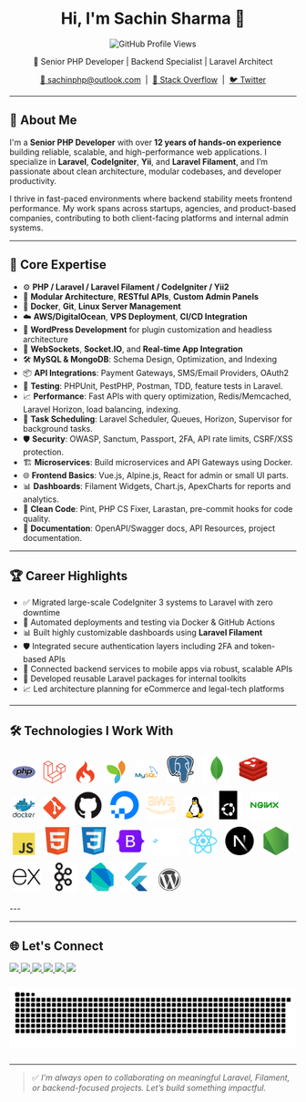<h1 align="center">Hi, I'm Sachin Sharma 👋</h1>
<p align="center">
  <img src="https://komarev.com/ghpvc/?username=suhasrkms&label=Profile%20Views&color=0e75b6&style=flat" alt="GitHub Profile Views"/>
</p>

<p align="center">
  💼 Senior PHP Developer | Backend Specialist | Laravel Architect  
</p>

<p align="center">
  <a href="mailto:sachinphp@outlook.com">📧 sachinphp@outlook.com</a> &nbsp;|&nbsp;
  <a href="https://stackoverflow.com/users/22535780/php-fact">🧠 Stack Overflow</a> &nbsp;|&nbsp;
  <a href="https://x.com/phpfact">🐦 Twitter</a>
</p>

---

## 🚀 About Me

I'm a **Senior PHP Developer** with over **12 years of hands-on experience** building reliable, scalable, and high-performance web applications. I specialize in **Laravel**, **CodeIgniter**, **Yii**, and **Laravel Filament**, and I’m passionate about clean architecture, modular codebases, and developer productivity.

I thrive in fast-paced environments where backend stability meets frontend performance. My work spans across startups, agencies, and product-based companies, contributing to both client-facing platforms and internal admin systems.

---

## 🧠 Core Expertise

- ⚙️ **PHP / Laravel / Laravel Filament / CodeIgniter / Yii2**
- 🧱 **Modular Architecture**, **RESTful APIs**, **Custom Admin Panels**
- 🐳 **Docker**, **Git**, **Linux Server Management**
- ☁️ **AWS/DigitalOcean**, **VPS Deployment**, **CI/CD Integration**
- 🧩 **WordPress Development** for plugin customization and headless architecture
- 🔌 **WebSockets**, **Socket.IO**, and **Real-time App Integration**
- 🛠️ **MySQL & MongoDB**: Schema Design, Optimization, and Indexing
- 📦 **API Integrations**: Payment Gateways, SMS/Email Providers, OAuth2
- 🧪 **Testing**: PHPUnit, PestPHP, Postman, TDD, feature tests in Laravel.
- 📈 **Performance**: Fast APIs with query optimization, Redis/Memcached, Laravel Horizon, load balancing, indexing.
- 🧰 **Task Scheduling**: Laravel Scheduler, Queues, Horizon, Supervisor for background tasks.
- 🛡️ **Security**: OWASP, Sanctum, Passport, 2FA, API rate limits, CSRF/XSS protection.
- 🏗️ **Microservices**: Build microservices and API Gateways using Docker.
- 🌐 **Frontend Basics**: Vue.js, Alpine.js, React for admin or small UI parts.
- 📊 **Dashboards**: Filament Widgets, Chart.js, ApexCharts for reports and analytics.
- 🧹 **Clean Code**: Pint, PHP CS Fixer, Larastan, pre-commit hooks for code quality.
- 📄 **Documentation**: OpenAPI/Swagger docs, API Resources, project documentation.


---

## 🏆 Career Highlights

- ✅ Migrated large-scale CodeIgniter 3 systems to Laravel with zero downtime  
- 🔄 Automated deployments and testing via Docker & GitHub Actions  
- 📊 Built highly customizable dashboards using **Laravel Filament**  
- 🛡️ Integrated secure authentication layers including 2FA and token-based APIs  
- 🔄 Connected backend services to mobile apps via robust, scalable APIs  
- 🔧 Developed reusable Laravel packages for internal toolkits  
- 📈 Led architecture planning for eCommerce and legal-tech platforms

---

## 🛠️ Technologies I Work With
<p align="left">
  <img src="./assets/php.svg" width="40" alt="PHP" style="margin: 5px;" />
  <img src="./assets/laravel.svg" width="40" alt="Laravel" style="margin: 5px;" />
  <img src="./assets/codeigniter.svg" width="40" alt="CodeIgniter" style="margin: 5px;" />
  <img src="./assets/yii.svg" width="40" alt="Yii2" style="margin: 5px;" />
  <img src="./assets/mysql.svg" width="40" alt="MySQL" style="margin: 5px;" />
  <img src="./assets/postgresql.svg" height="50" width="50" alt="PostgreSQL" style="margin: 5px;" />
  <img src="./assets/mongodb.svg" height="50" width="50" alt="MongoDB" style="margin: 5px;" />
  <img src="./assets/redis.svg" height="50" width="50" alt="Redis" style="margin: 5px;" />
  <img src="./assets/docker.svg" width="40" alt="Docker" style="margin: 5px;" />
  <img src="./assets/git.svg" width="40" alt="Git" style="margin: 5px;" />
  <img src="./assets/github.svg" height="50" width="50" alt="GitHub" style="margin: 5px;" />
  <img src="./assets/digitalocean.svg" height="50" width="50" alt="DigitalOcean" style="margin: 5px;" />
  <img src="./assets/aws.svg" height="50" width="50" alt="AWS" style="margin: 5px;" />
  <img src="./assets/linux.svg" width="40" alt="Linux" style="margin: 5px;" />
  <img src="./assets/ubuntu.svg" height="50" width="50" alt="Ubuntu" style="margin: 5px;" />
  <img src="./assets/nginx.svg" height="50" width="50" alt="Nginx" style="margin: 5px;" />
  <img src="./assets/javascript.svg" width="40" alt="JavaScript" style="margin: 5px;" />
  <img src="./assets/html5.svg" height="50" width="50" alt="HTML5" style="margin: 5px;" />
  <img src="./assets/css3.svg" height="50" width="50" alt="CSS3" style="margin: 5px;" />
  <img src="./assets/bootstrap.svg" height="50" width="50" alt="Bootstrap" style="margin: 5px;" />
  <img src="./assets/tailwindcss.svg" height="50" width="50" alt="TailwindCSS" style="margin: 5px;" />
  <img src="./assets/react.svg" height="50" width="50" alt="React" style="margin: 5px;" />
  <img src="./assets/nextjs.svg" height="50" width="50" alt="NextJS" style="margin: 5px;" />
  <img src="./assets/nodejs.svg" height="50" width="50" alt="NodeJS" style="margin: 5px;" />
  <img src="./assets/express.svg" height="50" width="50" alt="ExpressJS" style="margin: 5px;" />
  <img src="./assets/apachekafka.svg" height="50" width="50" alt="Apache Kafka" style="margin: 5px;" />
  <img src="./assets/dart.svg" height="50" width="50" alt="Dart" style="margin: 5px;" />
  <img src="./assets/flutter.svg" height="50" width="50" alt="Flutter" style="margin: 5px;" />
  <img src="./assets/wordpress.svg" width="40" alt="WordPress" style="margin: 5px;" />
</p>
---

<!--
 ## 📈 GitHub Analytics

<p align="center">
  <img src="https://github-readme-stats.vercel.app/api?username=suhasrkms&show_icons=true&theme=tokyonight" width="48%" />
  <img src="https://github-readme-stats.vercel.app/api/top-langs/?username=suhasrkms&layout=compact&theme=tokyonight" width="48%" />
</p>

<p align="center">
  <img src="https://github-readme-streak-stats.herokuapp.com/?user=suhasrkms&theme=tokyonight" />
</p>
-->

---

## 🌐 Let's Connect

<p align="left">
  <a href="mailto:sachinphp@outlook.com" target="_blank">
  <img src="https://img.shields.io/badge/Email-D14836?style=for-the-badge&logo=gmail&logoColor=white"/>
  </a>
  <a href="https://x.com/phpfact" target="_blank">
  <img src="https://img.shields.io/badge/Twitter-1DA1F2?style=for-the-badge&logo=twitter&logoColor=white"/>
  </a>
  <a href="https://stackoverflow.com/users/22535780/php-fact" target="_blank">
  <img src="https://img.shields.io/badge/StackOverflow-FE7A16?style=for-the-badge&logo=stackoverflow&logoColor=white"/>
  </a>
  <a href="https://www.youtube.com/@phpfact" target="_blank">
  <img src="https://img.shields.io/badge/YouTube-FF0000?style=for-the-badge&logo=youtube&logoColor=white"/>
  </a>
    <a href="https://www.instagram.com/phpfact" target="_blank">
    <img src="https://img.shields.io/static/v1?message=Instagram&logo=instagram&label=&color=E4405F&logoColor=white&labelColor=&style=for-the-badge" height="35"/>
  </a>
  <a href="https://www.linkedin.com/in/sachin-sharma-1b4012195/" target="_blank">
    <img src="https://img.shields.io/static/v1?message=LinkedIn&logo=linkedin&label=&color=0077B5&logoColor=white&labelColor=&style=for-the-badge" height="35" />
  </a>
</p>

###

<img src="./assets/snake.svg" alt="Snake animation" />

###

---

> ✅ *I’m always open to collaborating on meaningful Laravel, Filament, or backend-focused projects. Let’s build something impactful.*
